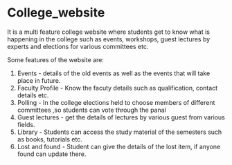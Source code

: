 # College_website
It is a multi feature college website where students get to know what is happening in the college such as events,
workshops, guest lectures by experts and elections for various committees etc. </br>

Some features of the website are:</br>
1. Events - details of the old events as well as the events that will take place in future.</br>
2. Faculty Profile - Know the facuty details such as qualification, contact details etc.</br>
3. Polling - In the college elections held to choose members of different committees ,so students can vote through the panal </br>
4. Guest lectures - get the details of lectures by various guest from various fields.</br>
5. Library - Students can access the study material of the semesters such as books, tutorials etc.</br>
6. Lost and found - Student can give the details of the lost item, if anyone found can update there.</br>

